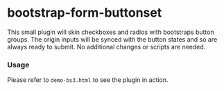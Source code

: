 # bootstrap-form-buttonset

This small plugin will skin checkboxes and radios with bootstraps button groups. The origin inputs will be synced with
the button states and so are always ready to submit. No additional changes or scripts are needed.

### Usage

Please refer to `demo-bs3.html` to see the plugin in action.